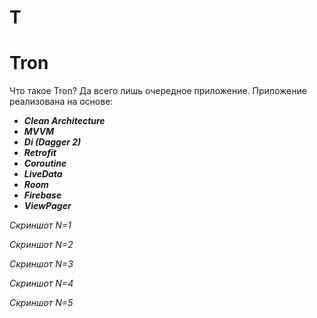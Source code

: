 # T
# Tron
Что такое Tron? Да всего лишь очередное приложение.
Приложение реализована на основе:
* **_Clean Architecture_**
* **_MVVM_**
* **_Di (Dagger 2)_**
* **_Retrofit_**
* **_Coroutine_**
* **_LiveData_**
* **_Room_**
* **_Firebase_**
* **_ViewPager_**

_Скриншот N=1_
[](screenshot/screenshot_1.png)

_Скриншот N=2_
[](screenshot/screenshot_2.png)

_Скриншот N=3_
[](screenshot/screenshot_3.png)

_Скриншот N=4_
[](screenshot/screenshot_4.png)

_Скриншот N=5_
[](screenshot/screenshot_6.png)